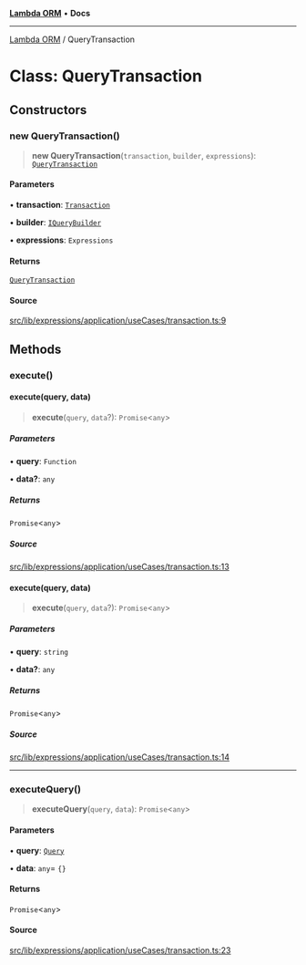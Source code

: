 [**Lambda ORM**](../README.md) • **Docs**

***

[Lambda ORM](../README.md) / QueryTransaction

# Class: QueryTransaction

## Constructors

### new QueryTransaction()

> **new QueryTransaction**(`transaction`, `builder`, `expressions`): [`QueryTransaction`](QueryTransaction.md)

#### Parameters

• **transaction**: [`Transaction`](Transaction.md)

• **builder**: [`IQueryBuilder`](../interfaces/IQueryBuilder.md)

• **expressions**: `Expressions`

#### Returns

[`QueryTransaction`](QueryTransaction.md)

#### Source

[src/lib/expressions/application/useCases/transaction.ts:9](https://github.com/lambda-orm/lambdaorm/blob/f8c82a2cc7a2807ec58a8f880e271d3fde41079e/src/lib/expressions/application/useCases/transaction.ts#L9)

## Methods

### execute()

#### execute(query, data)

> **execute**(`query`, `data`?): `Promise`\<`any`\>

##### Parameters

• **query**: `Function`

• **data?**: `any`

##### Returns

`Promise`\<`any`\>

##### Source

[src/lib/expressions/application/useCases/transaction.ts:13](https://github.com/lambda-orm/lambdaorm/blob/f8c82a2cc7a2807ec58a8f880e271d3fde41079e/src/lib/expressions/application/useCases/transaction.ts#L13)

#### execute(query, data)

> **execute**(`query`, `data`?): `Promise`\<`any`\>

##### Parameters

• **query**: `string`

• **data?**: `any`

##### Returns

`Promise`\<`any`\>

##### Source

[src/lib/expressions/application/useCases/transaction.ts:14](https://github.com/lambda-orm/lambdaorm/blob/f8c82a2cc7a2807ec58a8f880e271d3fde41079e/src/lib/expressions/application/useCases/transaction.ts#L14)

***

### executeQuery()

> **executeQuery**(`query`, `data`): `Promise`\<`any`\>

#### Parameters

• **query**: [`Query`](Query.md)

• **data**: `any`= `{}`

#### Returns

`Promise`\<`any`\>

#### Source

[src/lib/expressions/application/useCases/transaction.ts:23](https://github.com/lambda-orm/lambdaorm/blob/f8c82a2cc7a2807ec58a8f880e271d3fde41079e/src/lib/expressions/application/useCases/transaction.ts#L23)
